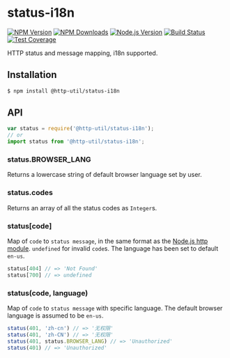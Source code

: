 # status-i18n

[![NPM Version][npm-image]][npm-url]
[![NPM Downloads][downloads-image]][downloads-url]
[![Node.js Version][node-version-image]][node-version-url]
[![Build Status][travis-image]][travis-url]
[![Test Coverage][coveralls-image]][coveralls-url]

HTTP status and message mapping, i18n supported.

## Installation

```sh
$ npm install @http-util/status-i18n
```

## API

```js
var status = require('@http-util/status-i18n');
// or
import status from '@http-util/status-i18n';
```

### status.BROWSER_LANG

Returns a lowercase string of default browser language set by user.

### status.codes

Returns an array of all the status codes as `Integer`s.

### status[code]

Map of `code` to `status message`, in the same format as the [Node.js http module](https://nodejs.org/dist/latest/docs/api/http.html#http_http_status_codes). `undefined` for invalid `code`s. The language has been set to default `en-us`.

```js
status[404] // => 'Not Found'
status[700] // => undefined
```

### status(code, language)

Map of `code` to `status message` with specific language. The default browser language is assumed to be `en-us`.

```js
status(401, 'zh-cn') // => '无权限'
status(401, 'zh-CN') // => '无权限'
status(401, status.BROWSER_LANG) // => 'Unauthorized'
status(401) // => 'Unauthorized'
```

[npm-image]: https://img.shields.io/npm/v/@http-util/status-i18n.svg
[npm-url]: https://npmjs.org/package/@http-util/status-i18n
[node-version-image]: https://img.shields.io/node/v/@http-util/status-i18n.svg
[node-version-url]: https://www.npmjs.com/package/@http-util/status-i18n
[travis-image]: https://img.shields.io/travis/http-util/status-i18n.svg
[travis-url]: https://app.travis-ci.com/github/http-util/status-i18n
[coveralls-image]: https://img.shields.io/coveralls/http-util/status-i18n.svg
[coveralls-url]: https://coveralls.io/github/http-util/status-i18n?branch=master
[downloads-image]: https://img.shields.io/npm/dm/@http-util/status-i18n.svg
[downloads-url]: https://npmjs.org/package/@http-util/status-i18n
